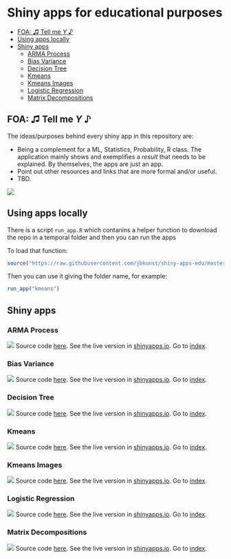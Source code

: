 Shiny apps for educational purposes
================

- <a href="#foa--tell-me-y-" id="toc-foa--tell-me-y-">FOA: ♫ Tell me
  <em>Y</em> ♪</a>
- <a href="#using-apps-locally" id="toc-using-apps-locally">Using apps
  locally</a>
- <a href="#shiny-apps" id="toc-shiny-apps">Shiny apps</a>
  - <a href="#arma-process" id="toc-arma-process">ARMA Process</a>
  - <a href="#bias-variance" id="toc-bias-variance">Bias Variance</a>
  - <a href="#decision-tree" id="toc-decision-tree">Decision Tree</a>
  - <a href="#kmeans" id="toc-kmeans">Kmeans</a>
  - <a href="#kmeans-images" id="toc-kmeans-images">Kmeans Images</a>
  - <a href="#logistic-regression" id="toc-logistic-regression">Logistic
    Regression</a>
  - <a href="#matrix-decompositions" id="toc-matrix-decompositions">Matrix
    Decompositions</a>

## FOA: ♫ Tell me *Y* ♪

The ideas/purposes behind every shiny app in this repository are:

- Being a complement for a ML, Statistics, Probability, R class. The
  application mainly shows and exemplifies a *result* that needs to be
  explained. By themselves, the apps are just an app.
- Point out other resources and links that are more formal and/or
  useful.
- TBD.

![](screenshots.gif)

## Using apps locally

There is a script `run_app.R` which contanins a helper function to
download the repo in a temporal folder and then you can run the apps

To load that function:

``` r
source("https://raw.githubusercontent.com/jbkunst/shiny-apps-edu/master/run_app.R")
```

Then you can use it giving the folder name, for example:

``` r
run_app("kmeans")
```

## Shiny apps

### ARMA Process

![](arma-process/screenshot.png) Source code [here](/arma-process). See
the live version in
[shinyapps.io](https://jbkunst.shinyapps.io/arma-process). Go to
[index](#shiny-apps-for-educational-purposes).

### Bias Variance

![](bias-variance/screenshot.png) Source code [here](/bias-variance).
See the live version in
[shinyapps.io](https://jbkunst.shinyapps.io/bias-variance). Go to
[index](#shiny-apps-for-educational-purposes).

### Decision Tree

![](decision-tree/screenshot.png) Source code [here](/decision-tree).
See the live version in
[shinyapps.io](https://jbkunst.shinyapps.io/decision-tree). Go to
[index](#shiny-apps-for-educational-purposes).

### Kmeans

![](kmeans/screenshot.png) Source code [here](/kmeans). See the live
version in [shinyapps.io](https://jbkunst.shinyapps.io/kmeans). Go to
[index](#shiny-apps-for-educational-purposes).

### Kmeans Images

![](kmeans-images/screenshot.png) Source code [here](/kmeans-images).
See the live version in
[shinyapps.io](https://jbkunst.shinyapps.io/kmeans-images). Go to
[index](#shiny-apps-for-educational-purposes).

### Logistic Regression

![](logistic-regression/screenshot.png) Source code
[here](/logistic-regression). See the live version in
[shinyapps.io](https://jbkunst.shinyapps.io/logistic-regression). Go to
[index](#shiny-apps-for-educational-purposes).

### Matrix Decompositions

![](matrix-decompositions/screenshot.png) Source code
[here](/matrix-decompositions). See the live version in
[shinyapps.io](https://jbkunst.shinyapps.io/matrix-decompositions). Go
to [index](#shiny-apps-for-educational-purposes).
